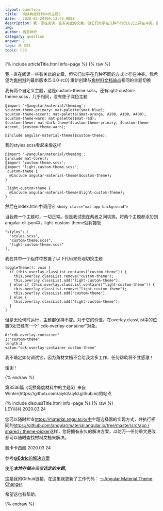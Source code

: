 ```yaml
---
layout: question
title:  切换角度材料中的主题5
date:   2020-03-24T09:13:45.000Z
description: 我一直在阅读一些有关此的文章，但它们似乎在几种不同的方式上存在冲突。我希望为角材料的最新版本\[5.0.0-rc0\] 重新创建与角材料文档站点相同的主题切换...
img: 
author: 西里神奇
category: question
answer: 2
tags: 角 CSS
topic: CSS
---
```

<div class="article-root">
  <div class="article">
    {% include articleTitle.html info=page %}
    {% raw %}
    <div class="article-content"><p><font style="vertical-align: inherit;"><font style="vertical-align: inherit;">我一直在阅读一些有关此的文章，但它们似乎在几种不同的方式上存在冲突。</font><font style="vertical-align: inherit;">我希望为</font></font><a href="https://material.angular.io/guide/theming" rel="noreferrer"><font style="vertical-align: inherit;"><font style="vertical-align: inherit;">角材料</font></font></a><font style="vertical-align: inherit;"><font style="vertical-align: inherit;">的最新版本[5.0.0-rc0] </font><font style="vertical-align: inherit;">重新创建与</font><a href="https://material.angular.io/guide/theming" rel="noreferrer"><font style="vertical-align: inherit;">角材料文档站点</font></a><font style="vertical-align: inherit;">相同的主题切换</font></font></p>

<p><font style="vertical-align: inherit;"><font style="vertical-align: inherit;">我有两个自定义主题，这是custom-theme.scss，还有light-custom-theme.scss，几乎相同，没有垫子深色主题</font></font></p>

<pre><code>@import '~@angular/material/theming';<font></font>
$custom-theme-primary: mat-palette($mat-blue);<font></font>
$custom-theme-accent: mat-palette($mat-orange, A200, A100, A400);<font></font>
$custom-theme-warn: mat-palette($mat-red);<font></font>
$custom-theme: mat-dark-theme($custom-theme-primary, $custom-theme-accent, $custom-theme-warn);<font></font>
<font></font>
@include angular-material-theme($custom-theme);<font></font>
</code></pre>

<p><font style="vertical-align: inherit;"><font style="vertical-align: inherit;">我的styles.scss看起来像这样</font></font></p>

<pre><code>@import '~@angular/material/theming';<font></font>
@include mat-core();<font></font>
@import 'custom-theme.scss';<font></font>
@import 'light-custom-theme.scss';<font></font>
.custom-theme {<font></font>
  @include angular-material-theme($custom-theme);<font></font>
}<font></font>
<font></font>
.light-custom-theme {<font></font>
  @include angular-material-theme($light-custom-theme);<font></font>
}<font></font>
</code></pre>

<p><font style="vertical-align: inherit;"><font style="vertical-align: inherit;">然后在index.html中调用它 </font></font><code>&lt;body class="mat-app-background"&gt;</code></p>

<p><font style="vertical-align: inherit;"><font style="vertical-align: inherit;">当我做一个主题时，一切正常。</font><font style="vertical-align: inherit;">但是我试图在两者之间切换。</font><font style="vertical-align: inherit;">将两个主题都添加到angular-cli.json中，light-custom-theme就将接管</font></font></p>

<pre><code>"styles": [<font></font>
  "styles.scss",<font></font>
  "custom-theme.scss",<font></font>
  "light-custom-theme.scss"<font></font>
],<font></font>
</code></pre>

<p><font style="vertical-align: inherit;"><font style="vertical-align: inherit;">我在其中一个组件中放置了以下代码来处理切换主题</font></font></p>

<pre><code>toggleTheme(): void {<font></font>
  if (this.overlay.classList.contains("custom-theme")) {<font></font>
    this.overlay.classList.remove("custom-theme");<font></font>
    this.overlay.classList.add("light-custom-theme");<font></font>
  } else if (this.overlay.classList.contains("light-custom-theme")) {<font></font>
    this.overlay.classList.remove("light-custom-theme");<font></font>
    this.overlay.classList.add("custom-theme");<font></font>
  } else {<font></font>
    this.overlay.classList.add("light-custom-theme");<font></font>
  }<font></font>
}<font></font>
</code></pre>

<p><font style="vertical-align: inherit;"><font style="vertical-align: inherit;">但是无论何时运行，主题都保持不变。</font><font style="vertical-align: inherit;">对于它的价值，在overlay.classList中的位置0处已经有一个“ cdk-overlay-container”对象。</font></font></p>

<pre><code>0:"cdk-overlay-container"<font></font>
1:"custom-theme"<font></font>
length:2<font></font>
value:"cdk-overlay-container custom-theme" <font></font>
</code></pre>

<p><font style="vertical-align: inherit;"><font style="vertical-align: inherit;">我不确定如何调试它，因为角材文档不会给我太多工作，任何帮助将不胜感激！</font></font></p>

<p><font style="vertical-align: inherit;"><font style="vertical-align: inherit;">谢谢！</font></font></p></div>
    {% endraw %}
  </div>
  <p class="winter_mark">第3536篇《切换角度材料中的主题5》来自Winter(https://github.com/aiyld/aiyld.github.io)的站点</p>
  <div class="discuss-wrapper">
    {% include discussTitle.html info=page %}
    {% raw %}
    <div class="discuss-item">
        <div class="discuss-parent">
          <div class="discuss-meta">
            <span class="discuss-user">LEY村村</span>
            <span class="discuss-time">2020.03.24</span>
          </div>
          <div class="discuss-comment"><p><font style="vertical-align: inherit;"><font style="vertical-align: inherit;">您可以随时检查</font></font><a href="https://material.angular.io/" rel="nofollow noreferrer"><font style="vertical-align: inherit;"><font style="vertical-align: inherit;">https://material.angular.io/中</font></font></a><font style="vertical-align: inherit;"><font style="vertical-align: inherit;">主题选择器的实现方式，</font><font style="vertical-align: inherit;">并执行相同的</font></font><a href="https://github.com/angular/material.angular.io/tree/master/src/app/shared/theme-picker" rel="nofollow noreferrer"><font style="vertical-align: inherit;"><font style="vertical-align: inherit;">https://github.com/angular/material.angular.io/tree/master/src/app / shared / theme-picker</font></font></a><font style="vertical-align: inherit;"><font style="vertical-align: inherit;">这样，您将拥有永久的解决方案，以防万一任何重大更改都可以随时查找材料文档来解决。</font></font></p></div>
        </div></div><div class="discuss-item">
        <div class="discuss-parent">
          <div class="discuss-meta">
            <span class="discuss-user">凯卡卡西凯</span>
            <span class="discuss-time">2020.03.24</span>
          </div>
          <div class="discuss-comment"><p><font style="vertical-align: inherit;"><font style="vertical-align: inherit;">参考</font></font><a href="https://stackoverflow.com/a/47449248/3937794"><strong><font style="vertical-align: inherit;"><font style="vertical-align: inherit;">@Edric</font></font></strong><font style="vertical-align: inherit;"><font style="vertical-align: inherit;">的解决方案</font></font></a></p>

<p><font style="vertical-align: inherit;"><font style="vertical-align: inherit;">使用</font></font><strong><em><font style="vertical-align: inherit;"><font style="vertical-align: inherit;">本地存储</font></font></em></strong><em><font style="vertical-align: inherit;"><font style="vertical-align: inherit;">来保留</font></font><strong><font style="vertical-align: inherit;"><font style="vertical-align: inherit;">选定的主题</font></font></strong></em><font style="vertical-align: inherit;"><font style="vertical-align: inherit;">。</font></font></p>

<p><font style="vertical-align: inherit;"><font style="vertical-align: inherit;">这是我的Github链接，在这里我更新了工作代码：
 </font></font><a href="https://github.com/Humadroid/Angular-Material-Theme-Changer" rel="nofollow noreferrer"><font style="vertical-align: inherit;"><font style="vertical-align: inherit;">〜Angular Material Theme Changer</font></font></a></p>

<p><font style="vertical-align: inherit;"><font style="vertical-align: inherit;">希望这也有帮助。</font></font></p></div>
        </div></div>
    {% endraw %}
  </div>
<div>
